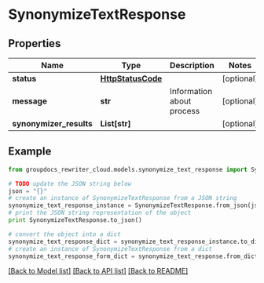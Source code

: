 # SynonymizeTextResponse


## Properties
Name | Type | Description | Notes
------------ | ------------- | ------------- | -------------
**status** | [**HttpStatusCode**](HttpStatusCode.md) |  | [optional] 
**message** | **str** | Information about process | [optional] 
**synonymizer_results** | **List[str]** |  | [optional] 

## Example

```python
from groupdocs_rewriter_cloud.models.synonymize_text_response import SynonymizeTextResponse

# TODO update the JSON string below
json = "{}"
# create an instance of SynonymizeTextResponse from a JSON string
synonymize_text_response_instance = SynonymizeTextResponse.from_json(json)
# print the JSON string representation of the object
print SynonymizeTextResponse.to_json()

# convert the object into a dict
synonymize_text_response_dict = synonymize_text_response_instance.to_dict()
# create an instance of SynonymizeTextResponse from a dict
synonymize_text_response_form_dict = synonymize_text_response.from_dict(synonymize_text_response_dict)
```
[[Back to Model list]](../README.md#documentation-for-models) [[Back to API list]](../README.md#documentation-for-api-endpoints) [[Back to README]](../README.md)


